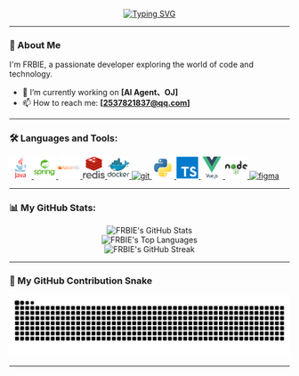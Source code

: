 <p align="center">
  <a href="https://git.io/typing-svg">
    <img src="https://readme-typing-svg.demolab.com?font=Fira+Code&pause=1000&color=DD4A48&er=true&vCenter=true&width=300&lines=Talk+less%2C+do+more." alt="Typing SVG" />
  </a>
</p>

---

### 👋 About Me

I'm FRBIE, a passionate developer exploring the world of code and technology.

*   🔭 I’m currently working on **[AI Agent、OJ]**
*   📫 How to reach me: **[2537821837@qq.com]**

---

### 🛠️ Languages and Tools:

<p align="left">
  <a href="https://www.java.com" target="_blank" rel="noreferrer">
    <img src="https://raw.githubusercontent.com/devicons/devicon/master/icons/java/java-original-wordmark.svg" alt="java" width="40" height="40"/>
  </a>
  <a href="https://spring.io/" target="_blank" rel="noreferrer">
    <img src="https://raw.githubusercontent.com/devicons/devicon/master/icons/spring/spring-original-wordmark.svg" alt="spring" width="40" height="40"/>
  </a>
  <a href="https://www.rabbitmq.com" target="_blank" rel="noreferrer">
    <img src="https://raw.githubusercontent.com/devicons/devicon/master/icons/rabbitmq/rabbitmq-original-wordmark.svg" alt="rabbitmq" width="40" height="40"/>
  </a>
  <a href="https://redis.io" target="_blank" rel="noreferrer">
    <img src="https://raw.githubusercontent.com/devicons/devicon/master/icons/redis/redis-original-wordmark.svg" alt="redis" width="40" height="40"/>
  </a>
  <a href="https://www.docker.com/" target="_blank" rel="noreferrer">
    <img src="https://raw.githubusercontent.com/devicons/devicon/master/icons/docker/docker-original-wordmark.svg" alt="docker" width="40" height="40"/>
  </a>
  <a href="https://git-scm.com/" target="_blank" rel="noreferrer">
    <img src="https://www.vectorlogo.zone/logos/git-scm/git-scm-icon.svg" alt="git" width="40" height="40"/>
  </a>
  <a href="https://www.python.org" target="_blank" rel="noreferrer">
    <img src="https://raw.githubusercontent.com/devicons/devicon/master/icons/python/python-original.svg" alt="python" width="40" height="40"/>
  </a>
  <a href="https://www.typescriptlang.org/" target="_blank" rel="noreferrer">
    <img src="https://raw.githubusercontent.com/devicons/devicon/master/icons/typescript/typescript-original.svg" alt="typescript" width="40" height="40"/>
  </a>
  <a href="https://vuejs.org/" target="_blank" rel="noreferrer">
    <img src="https://raw.githubusercontent.com/devicons/devicon/master/icons/vuejs/vuejs-original-wordmark.svg" alt="vuejs" width="40" height="40"/>
  </a>
  <a href="https://nodejs.org" target="_blank" rel="noreferrer">
    <img src="https://raw.githubusercontent.com/devicons/devicon/master/icons/nodejs/nodejs-original-wordmark.svg" alt="nodejs" width="40" height="40"/>
  </a>
  <a href="https://www.figma.com/" target="_blank" rel="noreferrer">
    <img src="https://www.vectorlogo.zone/logos/figma/figma-icon.svg" alt="figma" width="40" height="40"/>
  </a>
  <!-- 如果你还使用 JavaScript (非 TS 项目)，可以把 JavaScript 图标也加回来 -->
  <!-- <a href="https://developer.mozilla.org/en-US/docs/Web/JavaScript" target="_blank" rel="noreferrer"><img src="https://raw.githubusercontent.com/devicons/devicon/master/icons/javascript/javascript-original.svg" alt="javascript" width="40" height="40"/></a> -->
  <!-- 更多图标可以在这里找到: https://devicon.dev/ -->
</p>

---

### 📊 My GitHub Stats:

<p align="center">
  <img src="https://github-readme-stats.vercel.app/api?username=FRBIE&show_icons=true&theme=catppuccin_latte&rank_icon=github&hide_border=false&card_width=450&hide_border=true" alt="FRBIE's GitHub Stats" />
  <br/>
  <img src="https://github-readme-stats.vercel.app/api/top-langs/?username=FRBIE&layout=compact&theme=catppuccin_latte&hide_border=false&card_width=450&hide_border=true" alt="FRBIE's Top Languages" />
  <br/>
  <img src="https://streak-stats.demolab.com/?user=FRBIE&theme=catppuccin_latte&hide_border=false&hide_border=true" alt="FRBIE's GitHub Streak" />
</p>

--- 

### 🐍 My GitHub Contribution Snake

<p align="center">
  <img src="./assets/github-contribution-grid-snake.svg" alt="FRBIE's Contribution Snake" />
  <!-- Or if you prefer the GIF: -->
  <!-- <img src="./assets/github-contribution-grid-snake.gif" alt="FRBIE's Contribution Snake" /> -->
</p>

---
